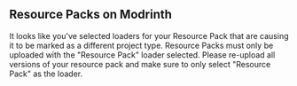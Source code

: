 ## Resource Packs on Modrinth

It looks like you've selected loaders for your Resource Pack that are causing it to be marked as a different project type. Resource Packs must only be uploaded with the "Resource Pack" loader selected. Please re-upload all versions of your resource pack and make sure to only select "Resource Pack" as the loader.
